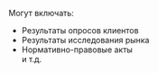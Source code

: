Могут включать:  
- Результаты опросов клиентов  
- Результаты исследования рынка  
- Нормативно-правовые акты  
и т.д.
